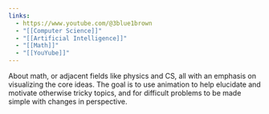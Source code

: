 ```yaml
---
links:
  - https://www.youtube.com/@3blue1brown
  - "[[Computer Science]]"
  - "[[Artificial Intelligence]]"
  - "[[Math]]"
  - "[[YouYube]]"
---
```

About math, or adjacent fields like physics and CS, all with an emphasis on visualizing the core ideas. The goal is to use animation to help elucidate and motivate otherwise tricky topics, and for difficult problems to be made simple with changes in perspective.